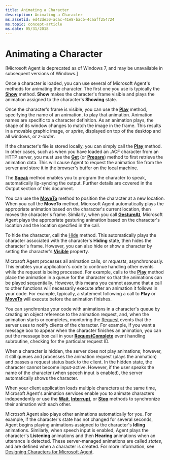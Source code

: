 ```yaml
---
title: Animating a Character
description: Animating a Character
ms.assetid: ed42de30-acac-41e8-bacb-4caaff254724
ms.topic: concept-article
ms.date: 05/31/2018
---
```


# Animating a Character

\[Microsoft Agent is deprecated as of Windows 7, and may be unavailable in subsequent versions of Windows.\]

Once a character is loaded, you can use several of Microsoft Agent's methods for animating the character. The first one you use is typically the [**Show**](show-method.md) method. **Show** makes the character's frame visible and plays the animation assigned to the character's **Showing** state.

Once the character's frame is visible, you can use the [**Play**](play-method.md) method, specifying the name of an animation, to play that animation. Animation names are specific to a character definition. As an animation plays, the shape of its window changes to match the image in the frame. This results in a movable graphic image, or *sprite*, displayed on top of the desktop and all windows, or *z-order*.

If the character's file is stored locally, you can simply call the [**Play**](play-method.md) method. In other cases, such as when you have loaded an .ACF character from an HTTP server, you must use the [**Get**](get-method.md) (or [**Prepare**](/windows/desktop/lwef/iagentcharacter--prepare)) method to first retrieve the animation data. This will cause Agent to request the animation file from the server and store it in the browser's buffer on the local machine.

The [**Speak**](speak-method.md) method enables you to program the character to speak, automatically lip-syncing the output. Further details are covered in the Output section of this document.

You can use the [**MoveTo**](moveto-method.md) method to position the character at a new location. When you call the **MoveTo** method, Microsoft Agent automatically plays the appropriate animation based on the character's current location, then moves the character's frame. Similarly, when you call [**GestureAt**](gestureat-method.md), Microsoft Agent plays the appropriate gesturing animation based on the character's location and the location specified in the call.

To hide the character, call the [Hide](hide-method.md) method. This automatically plays the character associated with the character's **Hiding** state, then hides the character's frame. However, you can also hide or show a character by setting the character's [**Visible**](visible-property.md) property.

Microsoft Agent processes all animation calls, or *requests*, asynchronously. This enables your application's code to continue handling other events while the request is being processed. For example, calls to the [**Play**](play-method.md) method place the animation in a queue for the character so that the animations can be played sequentially. However, this means you cannot assume that a call to other functions will necessarily execute after an animation it follows in your code. For example, typically, a statement following a call to **Play** or [**MoveTo**](moveto-method.md) will execute before the animation finishes.

You can synchronize your code with animations in a character's queue by creating an object reference to the animation request, and, when the animation starts or completes, monitoring the [Request](the-request-object.md) events that the server uses to notify clients of the character. For example, if you want a message box to appear when the character finishes an animation, you can put the message box call in your [**RequestComplete**](requestcomplete-event.md) event handling subroutine, checking for the particular request ID.

When a character is hidden, the server does not play animations; however, it still queues and processes the animation request (plays the animation) and passes a request status back to the client. In the hidden state, the character cannot become input-active. However, if the user speaks the name of the character (when speech input is enabled), the server automatically shows the character.

When your client application loads multiple characters at the same time, Microsoft Agent's animation services enable you to animate characters independently or use the [**Wait**](wait-method.md), [**Interrupt**](interrupt-method.md), or [**Stop**](stop-method.md) methods to synchronize their animation with each other.

Microsoft Agent also plays other animations automatically for you. For example, if the character's state has not changed for several seconds, Agent begins playing animations assigned to the character's **Idling** animations. Similarly, when speech input is enabled, Agent plays the character's **Listening** animations and then **Hearing** animations when an utterance is detected. These server-managed animations are called *states*, and are defined when a character is created. For more information, see [Designing Characters for Microsoft Agent](agent-states.md).

 

 
